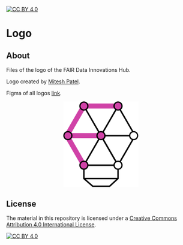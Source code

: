 [![CC BY 4.0][cc-by-shield]][cc-by]

[cc-by]: http://creativecommons.org/licenses/by/4.0/
[cc-by-shield]: https://img.shields.io/badge/License-CC%20BY%204.0-lightgrey.svg
[cc-by-image]: https://i.creativecommons.org/l/by/4.0/88x31.png

# Logo

## About

Files of the logo of the FAIR Data Innovations Hub.

Logo created by [Mitesh Patel](https://miteshdesign.com/).

Figma of all logos [link](https://www.figma.com/design/uAifCWpOguuGaNqnErbm5g/Fairdataihub-Logos?m=auto&t=txk5zBhg5e8qUMac-1).

<p align="center">
  <img src="https://github.com/fairdataihub/logo/blob/main/SVG/02_Main_Logo_Transparent/Fair_logo_05_Main_Transparent.svg" width="200"/>
</p>

## License
The material in this repository is licensed under a
[Creative Commons Attribution 4.0 International License][cc-by].

[![CC BY 4.0][cc-by-image]][cc-by]

